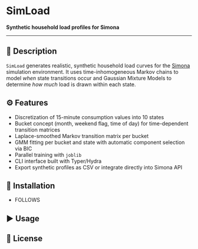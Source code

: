 # SimLoad

**Synthetic household load profiles for Simona**

---

## 📖 Description

`SimLoad` generates realistic, synthetic household load curves for the [Simona](https://github.com/ie3-institute/simona) simulation environment. It uses time-inhomogeneous Markov chains to model *when* state transitions occur and Gaussian Mixture Models to determine *how much* load is drawn within each state.
## ⚙️ Features

- Discretization of 15-minute consumption values into 10 states
- Bucket concept (month, weekend flag, time of day) for time-dependent transition matrices
- Laplace-smoothed Markov transition matrix per bucket
- GMM fitting per bucket and state with automatic component selection via BIC
- Parallel training with `joblib`
- CLI interface built with Typer/Hydra
- Export synthetic profiles as CSV or integrate directly into Simona API

## 🚀 Installation

- FOLLOWS

## ▶️ Usage

## 📄 License